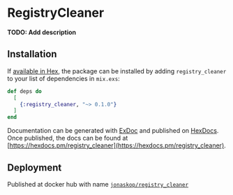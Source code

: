 # RegistryCleaner

**TODO: Add description**

## Installation

If [available in Hex](https://hex.pm/docs/publish), the package can be installed
by adding `registry_cleaner` to your list of dependencies in `mix.exs`:

```elixir
def deps do
  [
    {:registry_cleaner, "~> 0.1.0"}
  ]
end
```

Documentation can be generated with [ExDoc](https://github.com/elixir-lang/ex_doc)
and published on [HexDocs](https://hexdocs.pm). Once published, the docs can
be found at [https://hexdocs.pm/registry_cleaner](https://hexdocs.pm/registry_cleaner).

## Deployment

Published at docker hub with name [`jonaskop/registry_cleaner`](https://hub.docker.com/r/jonaskop/registry_cleaner)
